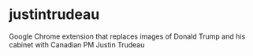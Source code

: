 # justintrudeau
Google Chrome extension that replaces images of Donald Trump and his cabinet with Canadian PM Justin Trudeau

